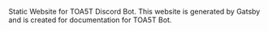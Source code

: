 Static Website for TOA5T Discord Bot.
This website is generated by Gatsby and is created for documentation for TOA5T Bot.